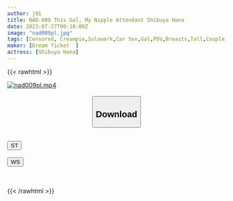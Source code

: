 ```yaml
---
author: j91
title: NAD-009 This Gal, My Nipple Attendant Shibuya Hana
date: 2023-07-27T00:10:00Z
image: "nad009pl.jpg"
tags: [Censored, Creampie,Solowork,Car Sex,Gal,POV,Breasts,Tall,Couple,Date	]
maker: [Dream Ticket  ]
actress: [Shibuya Hana]
---
```



{{< rawhtml >}}

<div class="video" data-videoid="vpW348bDQkCPe3">
    <a href="javascript:;">
        <img src="https://my.j91.asia/posts/nad009pl/nad009pl.jpg" width="WIDTH" height="HEIGHT" alt="nad009pl.mp4" loading="lazy">
    </a>
</div>

<script type="text/javascript" src="https://j91.asia/asset/on-demand-st.js"></script>

<br>
  <link rel="stylesheet" href="https://j91.asia/asset/bs5.css">
  
  <center>
  <button class="btn btn-primary" type="button" data-bs-toggle="collapse" data-bs-target=".multi-collapse" aria-expanded="false" aria-controls="multiCollapseExample1 multiCollapseExample2"><h2>Download</h2></button></center>
</p>
<div class="row">
  <div class="col">
    <div class="collapse multi-collapse" id="multiCollapseExample1">
      <div class="card card-body">
	      	      <br>
<div class="buttons">  
<a href="https://streamtape.to/v/vpW348bDQkCPe3"><button class="btn-hover color-3"><i class="fa fa-download"></i> ST</button></a></div>
    </div>
  </div>
</div>
  <div class="col">
    <div class="collapse multi-collapse" id="multiCollapseExample2">
      <div class="card card-body">
	      <br>
<div class="buttons">
    <a href="https://wolfstream.tv/zj5d5c84moxd.html"><button class="btn-hover color-9"><i class="fa fa-download"></i> WS</button></a></div>
<br><br>
      </div>
    </div>
  </div>
</div>

{{< /rawhtml >}}